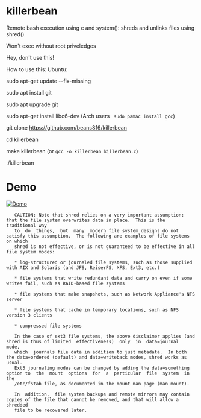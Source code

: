 # killerbean
Remote bash execution using c and system(): shreds and unlinks files using shred()

Won't exec without root priveledges

Hey, don't use this!

How to use this:
Ubuntu: 

sudo apt-get update --fix-missing

sudo apt install git

sudo apt upgrade git

sudo apt-get install libc6-dev (Arch users ` sudo pamac install gcc`)


git clone https://github.com/beans816/killerbean

cd killerbean

make killerbean (or `gcc -o killerbean killerbean.c`)

./killerbean

# Demo
[![Demo](https://img.youtube.com/vi/dJgah_jpT0U/0.jpg)]( https://youtu.be/dJgah_jpT0U "Demo")

       CAUTION: Note that shred relies on a very important assumption: that the file system overwrites data in place.  This is the traditional way
       to  do  things,	but  many  modern file system designs do not satisfy this assumption.  The following are examples of file systems on which
       shred is not effective, or is not guaranteed to be effective in all file system modes:

       * log-structured or journaled file systems, such as those supplied with AIX and Solaris (and JFS, ReiserFS, XFS, Ext3, etc.)

       * file systems that write redundant data and carry on even if some writes fail, such as RAID-based file systems

       * file systems that make snapshots, such as Network Appliance's NFS server

       * file systems that cache in temporary locations, such as NFS version 3 clients

       * compressed file systems

       In the case of ext3 file systems, the above disclaimer applies (and shred is thus of limited  effectiveness)  only  in  data=journal  mode,
       which  journals file data in addition to just metadata.	In both the data=ordered (default) and data=writeback modes, shred works as usual.
       Ext3 journaling modes can be changed by adding the data=something option to  the  mount	options  for  a  particular  file  system  in  the
       /etc/fstab file, as documented in the mount man page (man mount).

       In  addition,  file system backups and remote mirrors may contain copies of the file that cannot be removed, and that will allow a shredded
       file to be recovered later.
